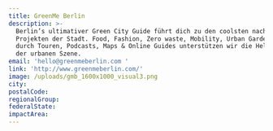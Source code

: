 ```yaml
---
title: GreenMe Berlin
description: >-
  Berlin’s ultimativer Green City Guide führt dich zu den coolsten nachhaltigen
  Projekten der Stadt. Food, Fashion, Zero waste, Mobility, Urban Gardens -
  durch Touren, Podcasts, Maps & Online Guides unterstützen wir die Held*innen
  der urbanen Szene.
email: 'hello@greenmeberlin.com '
link: 'http://www.greenmeberlin.com/'
image: /uploads/gmb_1600x1000_visual3.png
city:
postalCode:
regionalGroup:
federalState:
impactArea:
---
```


